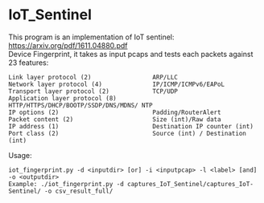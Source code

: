 # IoT_Sentinel

This program is an implementation of IoT sentinel: https://arxiv.org/pdf/1611.04880.pdf  
Device Fingerprint, it takes as input pcaps and tests each packets against 23 features: 


    Link layer protocol (2)                 ARP/LLC
    Network layer protocol (4)              IP/ICMP/ICMPv6/EAPoL
    Transport layer protocol (2)            TCP/UDP
    Application layer protocol (8)          HTTP/HTTPS/DHCP/BOOTP/SSDP/DNS/MDNS/ NTP
    IP options (2)                          Padding/RouterAlert
    Packet content (2)                      Size (int)/Raw data
    IP address (1)                          Destination IP counter (int)
    Port class (2)                          Source (int) / Destination (int)



Usage:  
```
iot_fingerprint.py -d <inputdir> [or] -i <inputpcap> -l <label> [and] -o <outputdir>  
Example: ./iot_fingerprint.py -d captures_IoT_Sentinel/captures_IoT-Sentinel/ -o csv_result_full/
```
